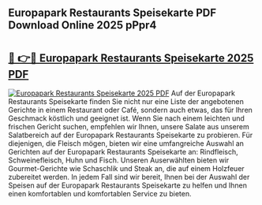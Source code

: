 ## Europapark Restaurants Speisekarte PDF Download Online 2025 pPpr4

# <h2><a href="http://gcboyl.nevu.top/?p=Europapark+Restaurants+Speisekarte">🔗 👉🔴 Europapark Restaurants Speisekarte 2025 PDF</a></h2>

[![Europapark Restaurants Speisekarte 2025 PDF](https://i.imgur.com/dBaPXMq.png)](http://gcboyl.nevu.top/?p=Europapark+Restaurants+Speisekarte)
Auf der Europapark Restaurants Speisekarte finden Sie nicht nur eine Liste der angebotenen Gerichte in einem Restaurant oder Café, sondern auch etwas, das für Ihren Geschmack köstlich und geeignet ist. Wenn Sie nach einem leichten und frischen Gericht suchen, empfehlen wir Ihnen, unsere Salate aus unserem Salatbereich auf der Europapark Restaurants Speisekarte zu probieren. Für diejenigen, die Fleisch mögen, bieten wir eine umfangreiche Auswahl an Gerichten auf der Europapark Restaurants Speisekarte an: Rindfleisch, Schweinefleisch, Huhn und Fisch. Unseren Auserwählten bieten wir Gourmet-Gerichte wie Schaschlik und Steak an, die auf einem Holzfeuer zubereitet werden. In jedem Fall sind wir bereit, Ihnen bei der Auswahl der Speisen auf der Europapark Restaurants Speisekarte zu helfen und Ihnen einen komfortablen und komfortablen Service zu bieten.
